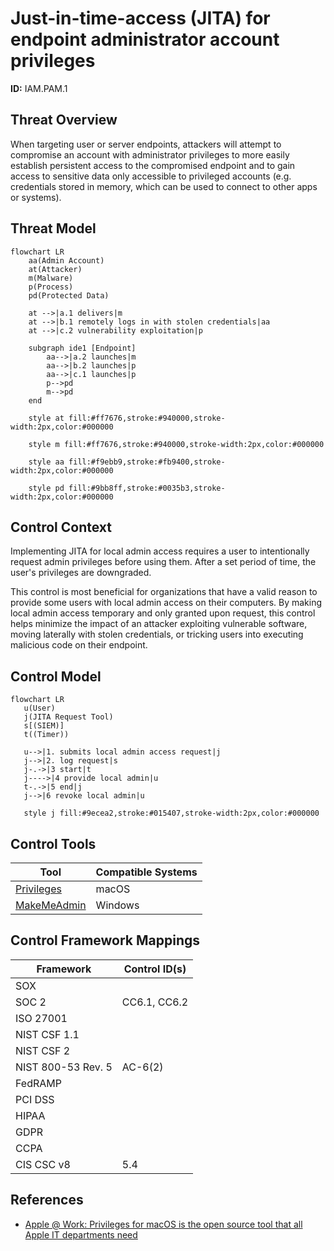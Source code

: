 # Just-in-time-access (JITA) for endpoint administrator account privileges
**ID:** IAM.PAM.1

## Threat Overview
When targeting user or server endpoints, attackers will attempt to compromise an account with administrator privileges to more easily establish persistent access to the compromised endpoint and to gain access to sensitive data only accessible to privileged accounts (e.g. credentials stored in memory, which can be used to connect to other apps or systems).

## Threat Model
```mermaid
flowchart LR
    aa(Admin Account)
    at(Attacker)
    m(Malware)
    p(Process)
    pd(Protected Data)

    at -->|a.1 delivers|m
    at -->|b.1 remotely logs in with stolen credentials|aa
    at -->|c.2 vulnerability exploitation|p

    subgraph ide1 [Endpoint]
        aa-->|a.2 launches|m
        aa-->|b.2 launches|p
        aa-->|c.1 launches|p
        p-->pd
        m-->pd
    end

    style at fill:#ff7676,stroke:#940000,stroke-width:2px,color:#000000

    style m fill:#ff7676,stroke:#940000,stroke-width:2px,color:#000000

    style aa fill:#f9ebb9,stroke:#fb9400,stroke-width:2px,color:#000000

    style pd fill:#9bb8ff,stroke:#0035b3,stroke-width:2px,color:#000000
```

## Control Context
Implementing JITA for local admin access requires a user to intentionally request admin privileges before using them. After a set period of time, the user's privileges are downgraded. 

This control is most beneficial for organizations that have a valid reason to provide some users with local admin access on their computers. By making local admin access temporary and only granted upon request, this control helps minimize the impact of an attacker exploiting vulnerable software, moving laterally with stolen credentials, or tricking users into executing malicious code on their endpoint.

## Control Model
 ```mermaid
flowchart LR
    u(User)
    j(JITA Request Tool)
    s[(SIEM)]
    t((Timer))

    u-->|1. submits local admin access request|j
    j-->|2. log request|s
    j-.->|3 start|t
    j---->|4 provide local admin|u    
    t-.->|5 end|j
    j-->|6 revoke local admin|u

    style j fill:#9ecea2,stroke:#015407,stroke-width:2px,color:#000000
```

## Control Tools
|Tool|Compatible Systems|
|-|-|
|[Privileges](https://github.com/SAP/macOS-enterprise-privileges)|macOS|
|[MakeMeAdmin](https://github.com/pseymour/MakeMeAdmin)|Windows|

## Control Framework Mappings
|Framework|Control ID(s)|
|-|-|
|SOX||
|SOC 2|CC6.1, CC6.2|
|ISO 27001||
|NIST CSF 1.1||
|NIST CSF 2||
|NIST 800-53 Rev. 5|AC-6(2)|
|FedRAMP||
|PCI DSS||
|HIPAA||
|GDPR||
|CCPA||
|CIS CSC v8|5.4|

## References
* [Apple @ Work: Privileges for macOS is the open source tool that all Apple IT departments need](https://9to5mac.com/2019/11/16/privileges-app-for-macos/)
